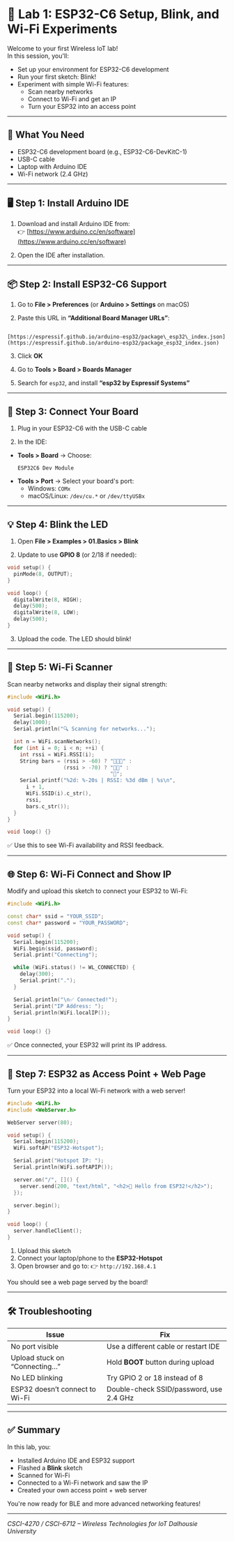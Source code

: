 # 🧪 Lab 1: ESP32-C6 Setup, Blink, and Wi-Fi Experiments

Welcome to your first Wireless IoT lab!  
In this session, you'll:
- Set up your environment for ESP32-C6 development
- Run your first sketch: Blink!
- Experiment with simple Wi-Fi features:
  - Scan nearby networks
  - Connect to Wi-Fi and get an IP
  - Turn your ESP32 into an access point

---

## 🧰 What You Need

- ESP32-C6 development board (e.g., ESP32-C6-DevKitC-1)
- USB-C cable
- Laptop with Arduino IDE
- Wi-Fi network (2.4 GHz)

---

## 🖥️ Step 1: Install Arduino IDE

1. Download and install Arduino IDE from:  
   👉 [https://www.arduino.cc/en/software](https://www.arduino.cc/en/software)

2. Open the IDE after installation.

---

## 📦 Step 2: Install ESP32-C6 Support

1. Go to **File > Preferences** (or **Arduino > Settings** on macOS)

2. Paste this URL in **“Additional Board Manager URLs”**:
```

[https://espressif.github.io/arduino-esp32/package\_esp32\_index.json](https://espressif.github.io/arduino-esp32/package_esp32_index.json)

````

3. Click **OK**

4. Go to **Tools > Board > Boards Manager**

5. Search for `esp32`, and install **“esp32 by Espressif Systems”**

---

## 🔌 Step 3: Connect Your Board

1. Plug in your ESP32-C6 with the USB-C cable

2. In the IDE:
- **Tools > Board** → Choose:
  ```
  ESP32C6 Dev Module
  ```
- **Tools > Port** → Select your board's port:
  - Windows: `COMx`
  - macOS/Linux: `/dev/cu.*` or `/dev/ttyUSBx`

---

## 💡 Step 4: Blink the LED

1. Open **File > Examples > 01.Basics > Blink**

2. Update to use **GPIO 8** (or 2/18 if needed):

```cpp
void setup() {
  pinMode(8, OUTPUT);
}

void loop() {
  digitalWrite(8, HIGH);
  delay(500);
  digitalWrite(8, LOW);
  delay(500);
}
````

3. Upload the code. The LED should blink!

---

## 📡 Step 5: Wi-Fi Scanner

Scan nearby networks and display their signal strength:

```cpp
#include <WiFi.h>

void setup() {
  Serial.begin(115200);
  delay(1000);
  Serial.println("🔍 Scanning for networks...");

  int n = WiFi.scanNetworks();
  for (int i = 0; i < n; ++i) {
    int rssi = WiFi.RSSI(i);
    String bars = (rssi > -60) ? "📶📶📶" :
                  (rssi > -70) ? "📶📶" :
                                 "📶";
    Serial.printf("%2d: %-20s | RSSI: %3d dBm | %s\n",
      i + 1,
      WiFi.SSID(i).c_str(),
      rssi,
      bars.c_str());
  }
}

void loop() {}
```

✅ Use this to see Wi-Fi availability and RSSI feedback.

---

## 🌐 Step 6: Wi-Fi Connect and Show IP

Modify and upload this sketch to connect your ESP32 to Wi-Fi:

```cpp
#include <WiFi.h>

const char* ssid = "YOUR_SSID";
const char* password = "YOUR_PASSWORD";

void setup() {
  Serial.begin(115200);
  WiFi.begin(ssid, password);
  Serial.print("Connecting");

  while (WiFi.status() != WL_CONNECTED) {
    delay(300);
    Serial.print(".");
  }

  Serial.println("\n✅ Connected!");
  Serial.print("IP Address: ");
  Serial.println(WiFi.localIP());
}

void loop() {}
```

✅ Once connected, your ESP32 will print its IP address.

---

## 📲 Step 7: ESP32 as Access Point + Web Page

Turn your ESP32 into a local Wi-Fi network with a web server!

```cpp
#include <WiFi.h>
#include <WebServer.h>

WebServer server(80);

void setup() {
  Serial.begin(115200);
  WiFi.softAP("ESP32-Hotspot");

  Serial.print("Hotspot IP: ");
  Serial.println(WiFi.softAPIP());

  server.on("/", []() {
    server.send(200, "text/html", "<h2>🎉 Hello from ESP32!</h2>");
  });

  server.begin();
}

void loop() {
  server.handleClient();
}
```

1. Upload this sketch
2. Connect your laptop/phone to the **ESP32-Hotspot**
3. Open browser and go to:
   👉 `http://192.168.4.1`

You should see a web page served by the board!

---

## 🛠️ Troubleshooting

| Issue                          | Fix                                     |
| ------------------------------ | --------------------------------------- |
| No port visible                | Use a different cable or restart IDE    |
| Upload stuck on “Connecting…”  | Hold **BOOT** button during upload      |
| No LED blinking                | Try GPIO 2 or 18 instead of 8           |
| ESP32 doesn’t connect to Wi-Fi | Double-check SSID/password, use 2.4 GHz |

---

## ✅ Summary

In this lab, you:

* Installed Arduino IDE and ESP32 support
* Flashed a **Blink** sketch
* Scanned for Wi-Fi
* Connected to a Wi-Fi network and saw the IP
* Created your own access point + web server

You're now ready for BLE and more advanced networking features!

---

*CSCI-4270 / CSCI-6712 – Wireless Technologies for IoT*
*Dalhousie University*

```
